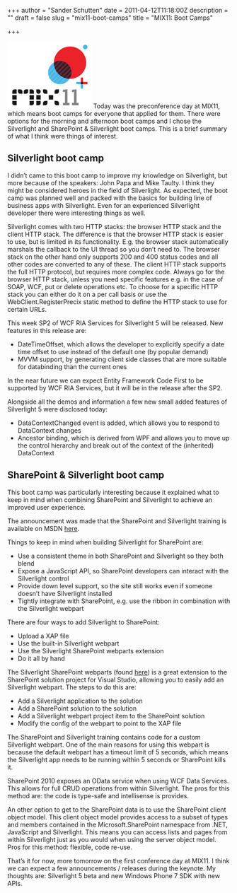 +++
author = "Sander Schutten"
date = 2011-04-12T11:18:00Z
description = ""
draft = false
slug = "mix11-boot-camps"
title = "MIX11: Boot Camps"

+++


[![](/images/DevExpress_MIX2011_7290E0D7.png "MIX2011 logo")](/images/DevExpress_MIX2011_7290E0D7.png)
Today was the preconference day at MIX11, which means boot camps for everyone that applied for them. There were options for the morning and afternoon boot camps and I chose the Silverlight and SharePoint & Silverlight boot camps. This is a brief summary of what I think were things of interest.

## Silverlight boot camp

I didn’t came to this boot camp to improve my knowledge on Silverlight, but more because of the speakers: John Papa and Mike Taulty. I think they might be considered heroes in the field of Silverlight. As expected, the boot camp was planned well and packed with the basics for building line of business apps with Silverlight. Even for an experienced Silverlight developer there were interesting things as well.

Silverlight comes with two HTTP stacks: the browser HTTP stack and the client HTTP stack. The difference is that the browser HTTP stack is easier to use, but is limited in its functionality. E.g. the browser stack automatically marshals the callback to the UI thread so you don’t need to. The browser stack on the other hand only supports 200 and 400 status codes and all other codes are converted to any of these. The client HTTP stack supports the full HTTP protocol, but requires more complex code. Always go for the browser HTTP stack, unless you need specific features e.g. in the case of SOAP, WCF, put or delete operations etc. To choose for a specific HTTP stack you can either do it on a per call basis or use the WebClient.RegisterPrecix static method to define the HTTP stack to use for certain URLs.

This week SP2 of WCF RIA Services for Silverlight 5 will be released. New features in this release are:

- DateTimeOffset, which allows the developer to explicitly specify a date time offset to use instead of the default one (by popular demand)
- MVVM support, by generating client side classes that are more suitable for databinding than the current ones

In the near future we can expect Entity Framework Code First to be supported by WCF RIA Services, but it will be in the release after the SP2.

Alongside all the demos and information a few new small added features of Silverlight 5 were disclosed today:

- DataContextChanged event is added, which allows you to respond to DataContext changes
- Ancestor binding, which is derived from WPF and allows you to move up the control hierarchy and break out of the context of the (inherited) DataContext

## SharePoint & Silverlight boot camp

This boot camp was particularly interesting because it explained what to keep in mind when combining SharePoint and Silverlight to achieve an improved user experience.

The announcement was made that the SharePoint and Silverlight training is available on MSDN [here](http://msdn.microsoft.com/nl-nl/SharePointAndSilverlightTrainingCourse).

Things to keep in mind when building Silverlight for SharePoint are:

- Use a consistent theme in both SharePoint and Silverlight so they both blend
- Expose a JavaScript API, so SharePoint developers can interact with the Silverlight control
- Provide down level support, so the site still works even if someone doesn’t have Silverlight installed
- Tightly integrate with SharePoint, e.g. use the ribbon in combination with the Silverlight webpart

There are four ways to add Silverlight to SharePoint:

- Upload a XAP file
- Use the built-in Silverlight webpart
- Use the Silverlight SharePoint webparts extension
- Do it all by hand

The Silverlight SharePoint webparts (found [here](http://visualstudiogallery.msdn.microsoft.com/e8360a85-58ca-42d1-8de0-e48a1ab071c7)) is a great extension to the SharePoint solution project for Visual Studio, allowing you to easily add an Silverlight webpart. The steps to do this are:

- Add a Silverlight application to the solution
- Add a SharePoint solution to the solution
- Add a Silverlight webpart project item to the SharePoint solution
- Modify the config of the webpart to point to the XAP file

The SharePoint and Silverlight training contains code for a custom Silverlight webpart. One of the main reasons for using this webpart is because the default webpart has a timeout limit of 5 seconds, which means the Silverlight app needs to be running within 5 seconds or SharePoint kills it.

SharePoint 2010 exposes an OData service when using WCF Data Services. This allows for full CRUD operations from within Silverlight. The pros for this method are: the code is type-safe and intellisense is provides.

An other option to get to the SharePoint data is to use the SharePoint client object model. This client object model provides access to a subset of types and members contained in the Microsoft.SharePoint namespace from .NET, JavaScript and Silverlight. This means you can access lists and pages from within Silverlight just as you would when using the server object model. Pros for this method: flexible, code re-use.

That’s it for now, more tomorrow on the first conference day at MIX11. I think we can expect a few announcements / releases during the keynote. My thoughts are: Silverlight 5 beta and new Windows Phone 7 SDK with new APIs.

